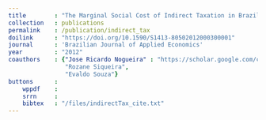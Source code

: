 ```yaml
---
title        : "The Marginal Social Cost of Indirect Taxation in Brazil"
collection   : publications
permalink    : /publication/indirect_tax
doilink      : "https://doi.org/10.1590/S1413-80502012000300001"
journal      : 'Brazilian Journal of Applied Economics'
year         : "2012"
coauthors    : {"Jose Ricardo Nogueira" : "https://scholar.google.com/citations?user=8EEOl-sAAAAJ&hl=en",
                "Rozane Siqueira",
                "Evaldo Souza"}
buttons      : 
    wppdf    : 
    srrn     : 
    bibtex   : "/files/indirectTax_cite.txt"
---
```

